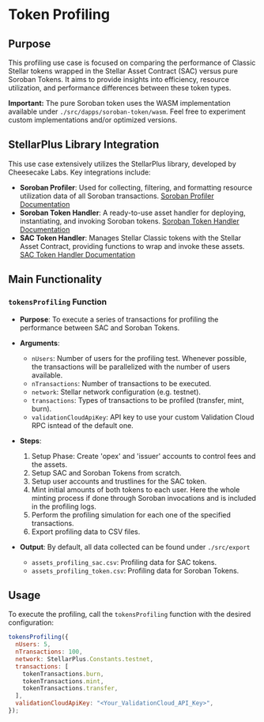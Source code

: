 # Token Profiling

## Purpose

This profiling use case is focused on comparing the performance of Classic Stellar tokens wrapped in the Stellar Asset Contract (SAC) versus pure Soroban Tokens. It aims to provide insights into efficiency, resource utilization, and performance differences between these token types.

**Important:** The pure Soroban token uses the WASM implementation available under `./src/dapps/soroban-token/wasm`. Feel free to experiment custom implementations and/or optimized versions.

## StellarPlus Library Integration

This use case extensively utilizes the StellarPlus library, developed by Cheesecake Labs. Key integrations include:

- **Soroban Profiler**: Used for collecting, filtering, and formatting resource utilization data of all Soroban transactions. [Soroban Profiler Documentation](https://cheesecake-labs.gitbook.io/stellar-plus/reference/utils/soroban-profiler)
- **Soroban Token Handler**: A ready-to-use asset handler for deploying, instantiating, and invoking Soroban tokens. [Soroban Token Handler Documentation](https://cheesecake-labs.gitbook.io/stellar-plus/reference/asset/stellar-asset-contract-handler)
- **SAC Token Handler**: Manages Stellar Classic tokens with the Stellar Asset Contract, providing functions to wrap and invoke these assets. [SAC Token Handler Documentation](https://cheesecake-labs.gitbook.io/stellar-plus/reference/asset/soroban-token-handler)

## Main Functionality

### `tokensProfiling` Function

- **Purpose**:
  To execute a series of transactions for profiling the performance between SAC and Soroban Tokens.

- **Arguments**:

  - `nUsers`: Number of users for the profiling test. Whenever possible, the transactions will be parallelized with the number of users available.
  - `nTransactions`: Number of transactions to be executed.
  - `network`: Stellar network configuration (e.g. testnet).
  - `transactions`: Types of transactions to be profiled (transfer, mint, burn).
  - `validationCloudApiKey`: API key to use your custom Validation Cloud RPC isntead of the default one.

- **Steps**:

  1. Setup Phase: Create 'opex' and 'issuer' accounts to control fees and the assets.
  2. Setup SAC and Soroban Tokens from scratch.
  3. Setup user accounts and trustlines for the SAC token.
  4. Mint initial amounts of both tokens to each user. Here the whole minting process if done through Soroban invocations and is included in the profiling logs.
  5. Perform the profiling simulation for each one of the specified transactions.
  6. Export profiling data to CSV files.

- **Output**:
  By default, all data collected can be found under `./src/export`
  - `assets_profiling_sac.csv`: Profiling data for SAC tokens.
  - `assets_profiling_token.csv`: Profiling data for Soroban Tokens.

## Usage

To execute the profiling, call the `tokensProfiling` function with the desired configuration:

```javascript
tokensProfiling({
  nUsers: 5,
  nTransactions: 100,
  network: StellarPlus.Constants.testnet,
  transactions: [
    tokenTransactions.burn,
    tokenTransactions.mint,
    tokenTransactions.transfer,
  ],
  validationCloudApiKey: "<Your_ValidationCloud_API_Key>",
});
```
